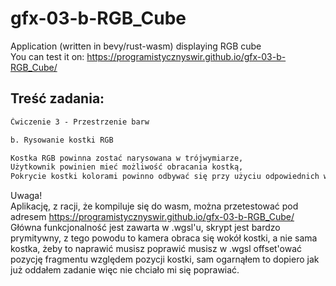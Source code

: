 # gfx-03-b-RGB_Cube
Application (written in bevy/rust-wasm) displaying RGB cube  
You can test it on: https://programistycznyswir.github.io/gfx-03-b-RGB_Cube/  

## Treść zadania:
```md
Ćwiczenie 3 - Przestrzenie barw

b. Rysowanie kostki RGB

Kostka RGB powinna zostać narysowana w trójwymiarze,
Użytkownik powinien mieć możliwość obracania kostką,
Pokrycie kostki kolorami powinno odbywać się przy użyciu odpowiednich wzorów.
```

Uwaga!  
Aplikację, z racji, że kompiluje się do wasm, można przetestować pod adresem https://programistycznyswir.github.io/gfx-03-b-RGB_Cube/  
Główna funkcjonalność jest zawarta w .wgsl'u, skrypt jest bardzo prymitywny,
z tego powodu to kamera obraca się wokół kostki, a nie sama kostka,
żeby to naprawić musisz poprawić musisz w .wgsl offset'ować pozycję
fragmentu względem pozycji kostki, sam ogarnąłem to dopiero jak już oddałem zadanie więc nie chciało mi się poprawiać.
